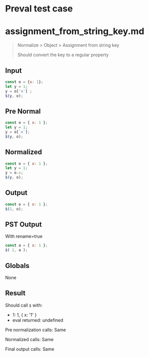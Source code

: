 # Preval test case

# assignment_from_string_key.md

> Normalize > Object > Assignment from string key
>
> Should convert the key to a regular property

## Input

`````js filename=intro
const o = {x: 1};
let y = 1;
y = o['x'] ;
$(y, o);
`````

## Pre Normal


`````js filename=intro
const o = { x: 1 };
let y = 1;
y = o[`x`];
$(y, o);
`````

## Normalized


`````js filename=intro
const o = { x: 1 };
let y = 1;
y = o.x;
$(y, o);
`````

## Output


`````js filename=intro
const o = { x: 1 };
$(1, o);
`````

## PST Output

With rename=true

`````js filename=intro
const a = { x: 1 };
$( 1, a );
`````

## Globals

None

## Result

Should call `$` with:
 - 1: 1, { x: '1' }
 - eval returned: undefined

Pre normalization calls: Same

Normalized calls: Same

Final output calls: Same
